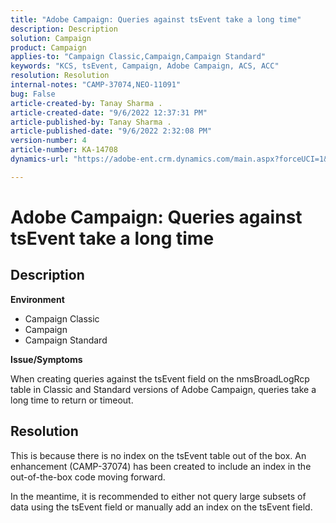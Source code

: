 ```yaml
---
title: "Adobe Campaign: Queries against tsEvent take a long time"
description: Description
solution: Campaign
product: Campaign
applies-to: "Campaign Classic,Campaign,Campaign Standard"
keywords: "KCS, tsEvent, Campaign, Adobe Campaign, ACS, ACC"
resolution: Resolution
internal-notes: "CAMP-37074,NEO-11091"
bug: False
article-created-by: Tanay Sharma .
article-created-date: "9/6/2022 12:37:31 PM"
article-published-by: Tanay Sharma .
article-published-date: "9/6/2022 2:32:08 PM"
version-number: 4
article-number: KA-14708
dynamics-url: "https://adobe-ent.crm.dynamics.com/main.aspx?forceUCI=1&pagetype=entityrecord&etn=knowledgearticle&id=a03690ab-e02d-ed11-9db1-002248086735"

---
```

# Adobe Campaign: Queries against tsEvent take a long time

## Description


<b>Environment</b>

- Campaign Classic
- Campaign
- Campaign Standard




<b>Issue/Symptoms</b>

When creating queries against the tsEvent field on the nmsBroadLogRcp table in Classic and Standard versions of Adobe Campaign, queries take a long time to return or timeout.


## Resolution


This is because there is no index on the tsEvent table out of the box. An enhancement (CAMP-37074) has been created to include an index in the out-of-the-box code moving forward.

In the meantime, it is recommended to either not query large subsets of data using the tsEvent field or manually add an index on the tsEvent field.
